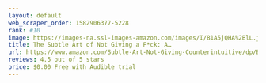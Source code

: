 ```yaml
---
layout: default 
﻿web_scraper_order: 1582906377-5228
rank: #10
image: https://images-na.ssl-images-amazon.com/images/I/81A5jQHA%2BlL.jpg
title: The Subtle Art of Not Giving a F*ck: A…
url: https://www.amazon.com/Subtle-Art-Not-Giving-Counterintuitive/dp/B01I29Y344/ref=zg_mw_audible_10?_encoding=UTF8&psc=1&refRID=VQVVVPNRQFD2M3VKYXDG
reviews: 4.5 out of 5 stars
price: $0.00 Free with Audible trial
---
```

